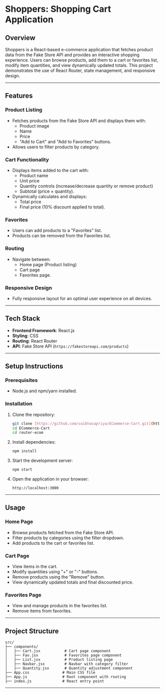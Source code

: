 # Shoppers: Shopping Cart Application

## **Overview**

Shoppers is a React-based e-commerce application that fetches product data from the Fake Store API and provides an interactive shopping experience. Users can browse products, add them to a cart or favorites list, modify item quantities, and view dynamically updated totals. This project demonstrates the use of React Router, state management, and responsive design.

---

## **Features**

### **Product Listing**
- Fetches products from the Fake Store API and displays them with:
  - Product image
  - Name
  - Price
  - "Add to Cart" and "Add to Favorites" buttons.
- Allows users to filter products by category.

### **Cart Functionality**
- Displays items added to the cart with:
  - Product name
  - Unit price
  - Quantity controls (increase/decrease quantity or remove product)
  - Subtotal (price × quantity).
- Dynamically calculates and displays:
  - Total price
  - Final price (10% discount applied to total).

### **Favorites**
- Users can add products to a "Favorites" list.
- Products can be removed from the Favorites list.

### **Routing**
- Navigate between:
  - Home page (Product listing)
  - Cart page
  - Favorites page.

### **Responsive Design**
- Fully responsive layout for an optimal user experience on all devices.

---

## **Tech Stack**

- **Frontend Framework**: React.js
- **Styling**: CSS
- **Routing**: React Router
- **API**: Fake Store API (`https://fakestoreapi.com/products`)

---

## **Setup Instructions**

### **Prerequisites**
- Node.js and npm/yarn installed.

### **Installation**

1. Clone the repository:
   ```bash
   git clone [https://github.com/vaibhavapriya/ECommerce-Cart.git](https://github.com/vaibhavapriya/ECommerce-Cart.git)
   cd ECommerce-Cart
   cd router-ecom
   ```

2. Install dependencies:
   ```bash
   npm install
   ```

3. Start the development server:
   ```bash
   npm start
   ```

4. Open the application in your browser:
   ```plaintext
   http://localhost:3000
   ```

---

## **Usage**

### **Home Page**
- Browse products fetched from the Fake Store API.
- Filter products by categories using the filter dropdown.
- Add products to the cart or favorites list.

### **Cart Page**
- View items in the cart.
- Modify quantities using "+" or "-" buttons.
- Remove products using the "Remove" button.
- View dynamically updated totals and final discounted price.

### **Favorites Page**
- View and manage products in the favorites list.
- Remove items from favorites.

---

## **Project Structure**

```plaintext
src/
├── components/
│   ├── Cart.jsx           # Cart page component
│   ├── Fav.jsx            # Favorites page component
│   ├── List.jsx           # Product listing page
│   ├── Navbar.jsx         # Navbar with category filter
│   ├── Quantity.jsx       # Quantity adjustment component
├── App.css               # Main CSS file
├── App.js                # Root component with routing
├── index.js              # React entry point
```

---
